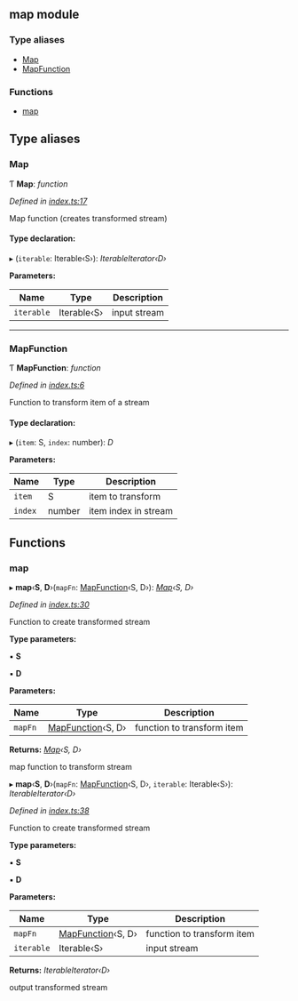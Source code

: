 ## map module

### Type aliases

* [Map](README.md#map)
* [MapFunction](README.md#mapfunction)

### Functions

* [map](README.md#map)

## Type aliases

###  Map

Ƭ **Map**: *function*

*Defined in [index.ts:17](https://github.com/andres-kovalev/pragmatic-streams/blob/master/src/streams/map/index.ts#L17)*

Map function (creates transformed stream)

#### Type declaration:

▸ (`iterable`: Iterable‹S›): *IterableIterator‹D›*

**Parameters:**

Name | Type | Description |
------ | ------ | ------ |
`iterable` | Iterable‹S› | input stream |

___

###  MapFunction

Ƭ **MapFunction**: *function*

*Defined in [index.ts:6](https://github.com/andres-kovalev/pragmatic-streams/blob/master/src/streams/map/index.ts#L6)*

Function to transform item of a stream

#### Type declaration:

▸ (`item`: S, `index`: number): *D*

**Parameters:**

Name | Type | Description |
------ | ------ | ------ |
`item` | S | item to transform |
`index` | number | item index in stream |

## Functions

###  map

▸ **map**‹**S**, **D**›(`mapFn`: [MapFunction](README.md#mapfunction)‹S, D›): *[Map](README.md#map)‹S, D›*

*Defined in [index.ts:30](https://github.com/andres-kovalev/pragmatic-streams/blob/master/src/streams/map/index.ts#L30)*

Function to create transformed stream

**Type parameters:**

▪ **S**

▪ **D**

**Parameters:**

Name | Type | Description |
------ | ------ | ------ |
`mapFn` | [MapFunction](README.md#mapfunction)‹S, D› | function to transform item |

**Returns:** *[Map](README.md#map)‹S, D›*

map function to transform stream

▸ **map**‹**S**, **D**›(`mapFn`: [MapFunction](README.md#mapfunction)‹S, D›, `iterable`: Iterable‹S›): *IterableIterator‹D›*

*Defined in [index.ts:38](https://github.com/andres-kovalev/pragmatic-streams/blob/master/src/streams/map/index.ts#L38)*

Function to create transformed stream

**Type parameters:**

▪ **S**

▪ **D**

**Parameters:**

Name | Type | Description |
------ | ------ | ------ |
`mapFn` | [MapFunction](README.md#mapfunction)‹S, D› | function to transform item |
`iterable` | Iterable‹S› | input stream |

**Returns:** *IterableIterator‹D›*

output transformed stream
